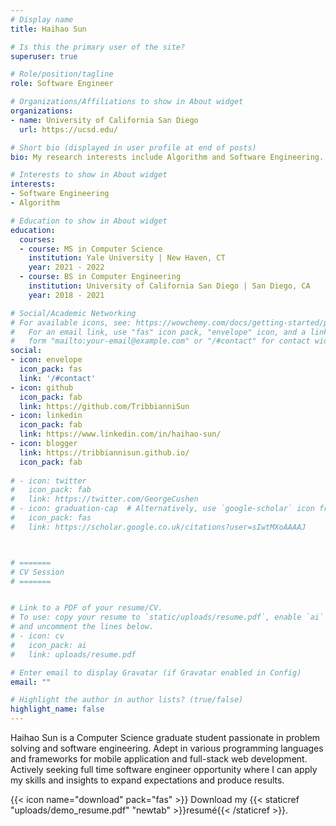 ```yaml
---
# Display name
title: Haihao Sun

# Is this the primary user of the site?
superuser: true

# Role/position/tagline
role: Software Engineer

# Organizations/Affiliations to show in About widget
organizations:
- name: University of California San Diego
  url: https://ucsd.edu/

# Short bio (displayed in user profile at end of posts)
bio: My research interests include Algorithm and Software Engineering.

# Interests to show in About widget
interests:
- Software Engineering
- Algorithm

# Education to show in About widget
education:
  courses:
  - course: MS in Computer Science
    institution: Yale University | New Haven, CT
    year: 2021 - 2022
  - course: BS in Computer Engineering
    institution: University of California San Diego | San Diego, CA
    year: 2018 - 2021

# Social/Academic Networking
# For available icons, see: https://wowchemy.com/docs/getting-started/page-builder/#icons
#   For an email link, use "fas" icon pack, "envelope" icon, and a link in the
#   form "mailto:your-email@example.com" or "/#contact" for contact widget.
social:
- icon: envelope
  icon_pack: fas
  link: '/#contact'
- icon: github
  icon_pack: fab
  link: https://github.com/TribbianniSun
- icon: linkedin
  icon_pack: fab
  link: https://www.linkedin.com/in/haihao-sun/
- icon: blogger
  link: https://tribbiannisun.github.io/
  icon_pack: fab
  
# - icon: twitter
#   icon_pack: fab
#   link: https://twitter.com/GeorgeCushen
# - icon: graduation-cap  # Alternatively, use `google-scholar` icon from `ai` icon pack
#   icon_pack: fas
#   link: https://scholar.google.co.uk/citations?user=sIwtMXoAAAAJ



# =======
# CV Session
# =======


# Link to a PDF of your resume/CV.
# To use: copy your resume to `static/uploads/resume.pdf`, enable `ai` icons in `params.toml`, 
# and uncomment the lines below.
# - icon: cv
#   icon_pack: ai
#   link: uploads/resume.pdf

# Enter email to display Gravatar (if Gravatar enabled in Config)
email: ""

# Highlight the author in author lists? (true/false)
highlight_name: false
---
```


Haihao Sun is a Computer Science graduate student passionate in problem solving and software engineering. Adept in various programming languages and frameworks for mobile application and full-stack web development. Actively seeking full time software engineer opportunity where I can apply my skills and insights to expand expectations and produce results.

{{< icon name="download" pack="fas" >}} Download my {{< staticref "uploads/demo_resume.pdf" "newtab" >}}resumé{{< /staticref >}}.
